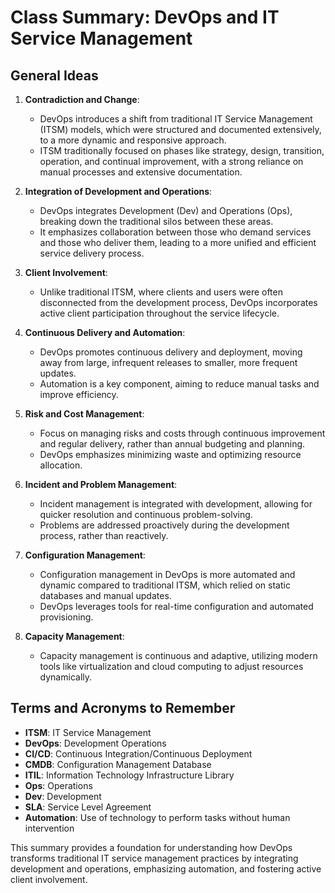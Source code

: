 # Class Summary: DevOps and IT Service Management

## General Ideas

1. **Contradiction and Change**:
   - DevOps introduces a shift from traditional IT Service Management (ITSM) models, which were structured and documented extensively, to a more dynamic and responsive approach.
   - ITSM traditionally focused on phases like strategy, design, transition, operation, and continual improvement, with a strong reliance on manual processes and extensive documentation.

2. **Integration of Development and Operations**:
   - DevOps integrates Development (Dev) and Operations (Ops), breaking down the traditional silos between these areas.
   - It emphasizes collaboration between those who demand services and those who deliver them, leading to a more unified and efficient service delivery process.

3. **Client Involvement**:
   - Unlike traditional ITSM, where clients and users were often disconnected from the development process, DevOps incorporates active client participation throughout the service lifecycle.

4. **Continuous Delivery and Automation**:
   - DevOps promotes continuous delivery and deployment, moving away from large, infrequent releases to smaller, more frequent updates.
   - Automation is a key component, aiming to reduce manual tasks and improve efficiency.

5. **Risk and Cost Management**:
   - Focus on managing risks and costs through continuous improvement and regular delivery, rather than annual budgeting and planning.
   - DevOps emphasizes minimizing waste and optimizing resource allocation.

6. **Incident and Problem Management**:
   - Incident management is integrated with development, allowing for quicker resolution and continuous problem-solving.
   - Problems are addressed proactively during the development process, rather than reactively.

7. **Configuration Management**:
   - Configuration management in DevOps is more automated and dynamic compared to traditional ITSM, which relied on static databases and manual updates.
   - DevOps leverages tools for real-time configuration and automated provisioning.

8. **Capacity Management**:
   - Capacity management is continuous and adaptive, utilizing modern tools like virtualization and cloud computing to adjust resources dynamically.

## Terms and Acronyms to Remember

- **ITSM**: IT Service Management
- **DevOps**: Development Operations
- **CI/CD**: Continuous Integration/Continuous Deployment
- **CMDB**: Configuration Management Database
- **ITIL**: Information Technology Infrastructure Library
- **Ops**: Operations
- **Dev**: Development
- **SLA**: Service Level Agreement
- **Automation**: Use of technology to perform tasks without human intervention

This summary provides a foundation for understanding how DevOps transforms traditional IT service management practices by integrating development and operations, emphasizing automation, and fostering active client involvement.
